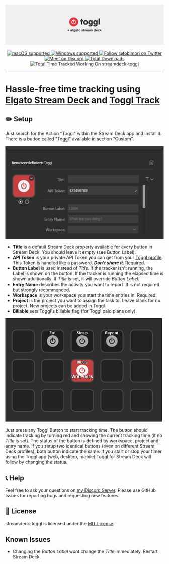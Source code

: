 <p align="center">
  <a href="#">
    <img src="resources/readme/GitHubBanner.png" alt="Toggl Track + Elgato Stream Deck" />
  </a>
</p>

<p align="center">
  <a href="#">
    <img src="https://img.shields.io/badge/macOS-✓-success?logo=apple&style=flat-square&logoColor=white" alt="macOS supported" />
  </a>
  <a href="#">
    <img src="https://img.shields.io/badge/Windows-✓-success?logo=windows-95&style=flat-square&logoColor=white" alt="Windows supported" />
  </a>
  <a href="https://twitter.com/tobimori">
    <img src="https://img.shields.io/twitter/follow/tobimori?color=%231da1f2&label=Follow%20%40tobimori&logo=twitter&logoColor=white&style=flat-square" alt="Follow @tobimori on Twitter" />
  </a>
  <a href="https://discord.gg/YWy3UAy">
    <img src="https://img.shields.io/discord/713669570929623150?label=Meet%20On%20Discord&logo=discord&logoColor=white&style=flat-square" alt="Meet on Discord" />
  </a>
  <a href="#">
    <img src="https://img.shields.io/endpoint?label=Downloads&style=flat-square&url=https%3A%2F%2Fstreamdeck.api.moeritz.io%2Fapi%2Fshields%2Fdownloads%2Fio.moeritz.streamdeck.toggl" alt="Total Downloads">
  </a>
  <a href="#">
    <img src="https://img.shields.io/endpoint?logo=toggl&style=flat-square&url=https%3A%2F%2Ftoggl.api.moeritz.io%2Fapi%2Fshields%2F160872754&label=Total%20Time%20Tracked%20Working%20On" alt="Total Time Tracked Working On streamdeck-toggl">
  </a>
</p>

___

# Hassle-free time tracking using [Elgato Stream Deck](https://www.elgato.com/en/gaming/stream-deck) and [Toggl Track](https://toggl.com/track/)

## ✏️ Setup

Just search for the Action "Toggl" within the Stream Deck app and install it. There is a button called "Toggl" available in section "Custom".

![PropertyInspector](resources/readme/PropertyInspector.png)

* **Title** is a default Stream Deck property available for every button in Stream Deck. You should leave it empty (see Button Label).
* **API Token** is your private API Token you can get from your [Toggl profile](https://track.toggl.com/profile). This Token is handled like a password. ***Don't share it***. Required.
* **Button Label** is used instead of *Title*. If the tracker isn't running, the Label is shown on the button. If the tracker is running the elapsed time is shown additionally. If *Title* is set, it will override *Button Label*.
* **Entry Name** describes the activity you want to report. It is not required but strongly recommended.
* **Workspace** is your workspace you start the time entries in. Required.
* **Project** is the project you want to assign the task to. Leave blank for no project. New projects can be added in Toggl.
* **Billable** sets Toggl's billable flag (for Toggl paid plans only).

![StreamDeckScreenshot](resources/readme/StreamDeckScreenshot.png)

Just press any Toggl Button to start tracking time. The button should indicate tracking by turning red and showing the current tracking time (if no *Title* is set). The status of the button is defined by workspace, project and entry name. If you setup two identical buttons (even on different Stream Deck profiles), both button indicate the same. If you start or stop your timer using the Toggl app (web, desktop, mobile) Toggl for Stream Deck will follow by changing the status.

## 📞 Help

Feel free to ask your questions on [my Discord Server](https://discord.gg/YWy3UAy). Please use GitHub Issues for reporting bugs and requesting new features.

## 📄 License

streamdeck-toggl is licensed under the [MIT License](LICENSE).

## Known Issues

* Changing the *Button Label* wont change the *Title* immediately. Restart Stream Deck.

